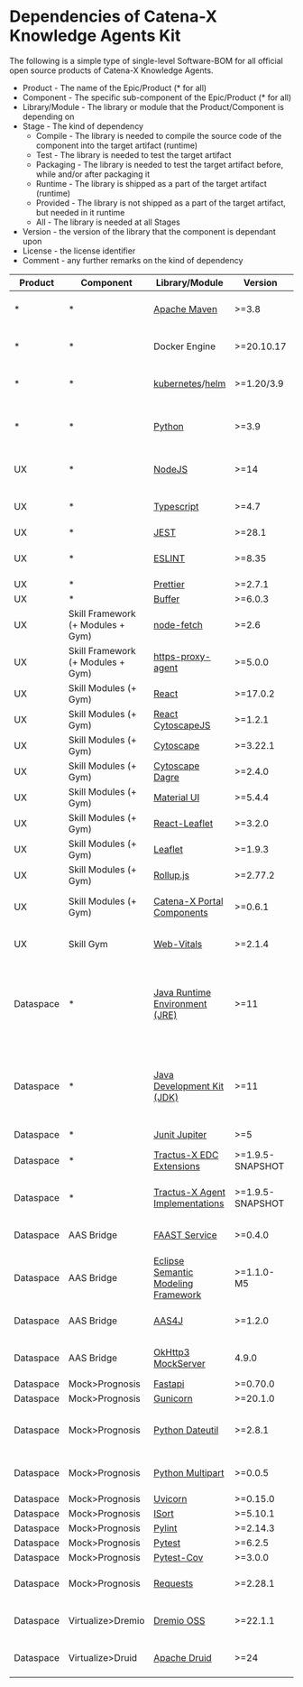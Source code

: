 # Dependencies of Catena-X Knowledge Agents Kit

The following is a simple type of single-level Software-BOM for all official open source products of Catena-X Knowledge Agents. 

* Product - The name of the Epic/Product (* for all)
* Component - The specific sub-component of the Epic/Product (* for all)
* Library/Module - The library or module that the Product/Component is depending on
* Stage - The kind of dependency 
  * Compile - The library is needed to compile the source code of the component into the target artifact (runtime)
  * Test - The library is needed to test the target artifact
  * Packaging - The library is needed to test the target artifact before, while and/or after packaging it
  * Runtime - The library is shipped as a part of the target artifact (runtime)
  * Provided - The library is not shipped as a part of the target artifact, but needed in it runtime
  * All - The library is needed at all Stages
* Version - the version of the library that the component is dependant upon
* License - the license identifier
* Comment - any further remarks on the kind of dependency

| Product | Component | Library/Module  | Version | Stage | License | Comment |
|--- | -- | --- | --- | --- | --- | ---| 
| * | * | [Apache Maven](https://maven.apache.org) | >=3.8 | Compile + Test + Packaging | Apache License 2.0 |     |
| * | * | Docker Engine | >=20.10.17 | Packaging + Provided | Apache License 2.0 |     |
| * | * | [kubernetes](https://kubernetes.io/de/)/[helm](https://helm.sh/) | >=1.20/3.9 | Provided | Apache License 2.0 |     |
| * | * | [Python](https://www.python.org/) | >=3.9 | Test + Packaging + Provided | Zero Clause BSD |     |
| UX | * | [NodeJS](https://nodejs.org/en/) | >=14 | All | MIT (Main) + Various Extensions |     |
| UX | * | [Typescript](https://www.typescriptlang.org/) | >=4.7 | Compile + Runtime | Apache License 2.0 |     |
| UX | * | [JEST](https://jestjs.io/) | >=28.1 | Test | MIT |     |
| UX | * | [ESLINT](https://eslint.org/) | >=8.35 | Compile + Test + Packaging | MIT |     |
| UX | * | [Prettier](https://github.com/prettier/prettier) | >=2.7.1 | Compile | MIT |     |
| UX | * | [Buffer](https://github.com/feross/buffer) | >=6.0.3 | Test | MIT |     |
| UX | Skill Framework (+ Modules + Gym) | [node-fetch](https://github.com/node-fetch/node-fetch) | >=2.6 | All | MIT |     |
| UX | Skill Framework (+ Modules + Gym) | [https-proxy-agent](https://github.com/TooTallNate/node-https-proxy-agent) | >=5.0.0 | All | MIT |     |
| UX | Skill Modules (+ Gym) | [React](https://reactjs.org/) | >=17.0.2 | Compile + Runtime | MIT licence |     |
| UX | Skill Modules (+ Gym) | [React CytoscapeJS](https://github.com/plotly/react-cytoscapejs) | >=1.2.1 | Compile + Runtime | BSD-2 |     |
| UX | Skill Modules (+ Gym) | [Cytoscape](https://github.com/cytoscape/cytoscape.js) | >=3.22.1 | Compile + Runtime | MIT licence |     |
| UX | Skill Modules (+ Gym) | [Cytoscape Dagre](https://github.com/cytoscape/cytoscape.js-dagre) | >=2.4.0 | Compile + Runtime | MIT licence |     |
| UX | Skill Modules (+ Gym) | [Material UI](https://mui.com/) | >=5.4.4 | All | MIT licence |     |
| UX | Skill Modules (+ Gym) | [React-Leaflet](https://github.com/PaulLeCam/react-leaflet) | >=3.2.0 | All | Hippocratic License |     |
| UX | Skill Modules (+ Gym) | [Leaflet](https://github.com/Leaflet/Leaflet) | >=1.9.3 | All | MIT |     |
| UX | Skill Modules (+ Gym) | [Rollup.js](https://rollupjs.org/) | >=2.77.2 | Compile | MIT licence |     |
| UX | Skill Modules (+ Gym) | [Catena-X Portal Components](https://github.com/catenax-ng/product-portal-frontend) | >=0.6.1 | All | Apache License 2.0 |     |
| UX | Skill Gym | [Web-Vitals](https://github.com/GoogleChrome/web-vitals) | >=2.1.4 | Compile + Runtime | Apache License 2.0 |     |
| Dataspace | * | [Java Runtime Environment (JRE)](https://de.wikipedia.org/wiki/Java-Laufzeitumgebung) | >=11 | Test + Provided | * | License (GPL, BCL, ...) depends on choosen runtime. |
| Dataspace | * | [Java Development Kit (JDK)](https://de.wikipedia.org/wiki/Java_Development_Kit) | >=11 | Compile + Packaging | * | License (GPL, BCL, ...) depends on choosen kit. |
| Dataspace | * | [Junit Jupiter](https://junit.org) | >=5 | Test | MIT |     |
| Dataspace | * | [Tractus-X EDC Extensions](https://github.com/catenax-ng/product-agents-edc) | >=1.9.5-SNAPSHOT | All | Apache License 2.0 |     |
| Dataspace | * | [Tractus-X Agent Implementations](https://github.com/catenax-ng/product-agents) | >=1.9.5-SNAPSHOT | All | Apache License 2.0 |     |
| Dataspace | AAS Bridge | [FAAST Service](https://github.com/FraunhoferIOSB/FAAAST-Service) | >=0.4.0 | All | Apache License 2.0 |
| Dataspace | AAS Bridge | [Eclipse Semantic Modeling Framework](https://github.com/eclipse-esmf/esmf-sdk) | >=1.1.0-M5 | Compile | MPL 2.0 |
| Dataspace | AAS Bridge | [AAS4J](https://github.com/eclipse-aas4j/aas4j) | >=1.2.0 | All | Apache License 2.0 |
| Dataspace | AAS Bridge | [OkHttp3 MockServer](https://github.com/square/okhttp) | 4.9.0 | Test | Apache License 2.0 |
| Dataspace | Mock>Prognosis | [Fastapi](https://fastapi.tiangolo.com/) | >=0.70.0 | All | MIT |     |
| Dataspace | Mock>Prognosis | [Gunicorn](https://gunicorn.org/) | >=20.1.0 | All | MIT |     |
| Dataspace | Mock>Prognosis | [Python Dateutil](https://github.com/dateutil/dateutil) | >=2.8.1 | All | Apache License 2.0 and BSD-3 |     |
| Dataspace | Mock>Prognosis | [Python Multipart](https://github.com/andrew-d/python-multipart) | >=0.0.5 | All | Apache License 2.0 |     |
| Dataspace | Mock>Prognosis | [Uvicorn](https://github.com/encode/uvicorn) | >=0.15.0 | All | BSD-3 |     |
| Dataspace | Mock>Prognosis | [ISort](https://github.com/pycqa/isort) | >=5.10.1 | All | MIT |     |
| Dataspace | Mock>Prognosis | [Pylint](https://github.com/PyCQA/pylint) | >=2.14.3 | Compile | GPL-2 |     |
| Dataspace | Mock>Prognosis | [Pytest](https://github.com/pytest-dev/pytest) | >=6.2.5 | Test | MIT |     |
| Dataspace | Mock>Prognosis | [Pytest-Cov](https://github.com/pytest-dev/pytest-cov) | >=3.0.0 | Test | MIT |     |
| Dataspace | Mock>Prognosis | [Requests](https://github.com/psf/requests) | >=2.28.1 | All | Apache License 2.0 |     |
| Dataspace | Virtualize>Dremio | [Dremio OSS](https://github.com/dremio/dremio-oss) | >=22.1.1 | Runtime | Apache License 2.0 |     |
| Dataspace | Virtualize>Druid | [Apache Druid](https://druid.apache.org/) | >=24 | Runtime | Apache License 2.0 |     |
